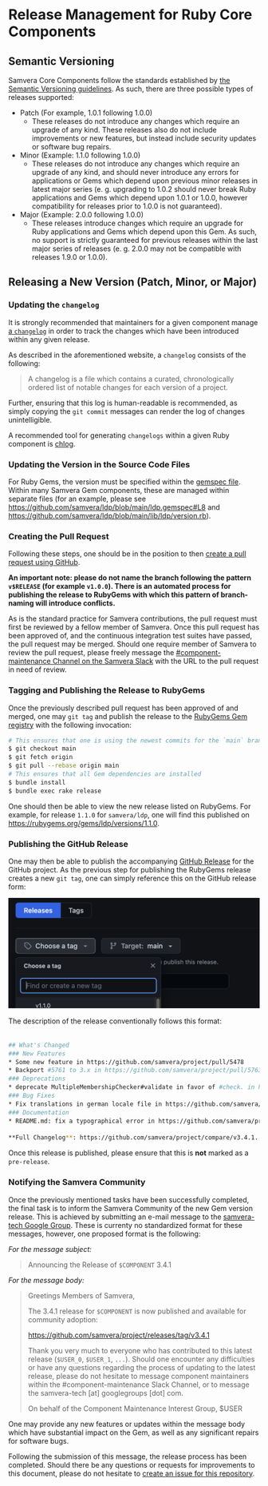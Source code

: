 # Release Management for Ruby Core Components

## Semantic Versioning
Samvera Core Components follow the standards established by [the Semantic Versioning guidelines](https://semver.org/). As such, there are three possible types of releases supported:

- Patch (For example, 1.0.1 following 1.0.0)
    - These releases do not introduce any changes which require an upgrade of any kind. These releases also do not include improvements or new features, but instead include security updates or software bug repairs.
- Minor (Example: 1.1.0 following 1.0.0)
    - These releases do not introduce any changes which require an upgrade of any kind, and should never introduce any errors for applications or Gems which depend upon previous minor releases in latest major series (e. g. upgrading to 1.0.2 should never break Ruby applications and Gems which depend upon 1.0.1 or 1.0.0, however compatibility for releases prior to 1.0.0 is not guaranteed).
- Major (Example: 2.0.0 following 1.0.0)
    - These releases introduce changes which require an upgrade for Ruby applications and Gems which depend upon this Gem. As such, no support is strictly guaranteed for previous releases within the last major series of releases (e. g. 2.0.0 may not be compatible with releases 1.9.0 or 1.0.0).

## Releasing a New Version (Patch, Minor, or Major)

### Updating the `changelog`

It is strongly recommended that maintainers for a given component manage [a `changelog`](https://keepachangelog.com/) in order to track the changes which have been introduced within any given release.

As described in the aforementioned website, a `changelog` consists of the following:

> A changelog is a file which contains a curated, chronologically ordered list of notable changes for each version of a project.

Further, ensuring that this log is human-readable is recommended, as simply copying the `git commit` messages can render the log of changes unintelligible.

A recommended tool for generating `changelogs` within a given Ruby component is [chlog](https://github.com/ccmywish/chlog).

### Updating the Version in the Source Code Files

For Ruby Gems, the version must be specified within the [gemspec file](https://guides.rubygems.org/specification-reference/#version). Within many Samvera Gem components, these are managed within separate files (for an example, please see https://github.com/samvera/ldp/blob/main/ldp.gemspec#L8 and https://github.com/samvera/ldp/blob/main/lib/ldp/version.rb).

### Creating the Pull Request

Following these steps, one should be in the position to then [create a pull request using GitHub](https://docs.github.com/en/pull-requests/collaborating-with-pull-requests/proposing-changes-to-your-work-with-pull-requests/creating-a-pull-request).

**An important note: please do not name the branch following the pattern `v$RELEASE` (for example `v1.0.0`). There is an automated process for publishing the release to RubyGems with which this pattern of branch-naming will introduce conflicts.**

As is the standard practice for Samvera contributions, the pull request must first be reviewed by a fellow member of Samvera. Once this pull request has been approved of, and the continuous integration test suites have passed, the pull request may be merged. Should one require member of Samvera to review the pull request, please freely message the [#component-maintenance Channel on the Samvera Slack](https://samvera.slack.com/app_redirect?channel=component-maintenance) with the URL to the pull request in need of review.

### Tagging and Publishing the Release to RubyGems

Once the previously described pull request has been approved of and merged, one may `git tag` and publish the release to the [RubyGems Gem registry](https://rubygems.org/) with the following invocation:

```bash
# This ensures that one is using the newest commits for the `main` branch
$ git checkout main
$ git fetch origin
$ git pull --rebase origin main
# This ensures that all Gem dependencies are installed
$ bundle install
$ bundle exec rake release
```

One should then be able to view the new release listed on RubyGems. For example, for release `1.1.0` for `samvera/ldp`, one will find this published on <https://rubygems.org/gems/ldp/versions/1.1.0>.

### Publishing the GitHub Release

One may then be able to publish the accompanying [GitHub Release]() for the GitHub project. As the previous step for publishing the RubyGems release creates a new `git tag`, one can simply reference this on the GitHub release form:

![Screenshot of a user selecting the git tag for the GitHub release](../assets/github_release_screenshot0.png)

The description of the release conventionally follows this format:

```bash

## What's Changed
### New Features
* Some new feature in https://github.com/samvera/project/pull/5478
* Backport #5761 to 3.x in https://github.com/samvera/project/pull/5763
### Deprecations
* deprecate MultipleMembershipChecker#validate in favor of #check. in https://github.com/samvera/project/pull/5621
### Bug Fixes
* Fix translations in german locale file in https://github.com/samvera/project/pull/5601
### Documentation
* README.md: fix a typographical error in https://github.com/samvera/project/pull/5602

**Full Changelog**: https://github.com/samvera/project/compare/v3.4.1...v3.4.2
```

Once this release is published, please ensure that this is **not** marked as a `pre-release`.

### Notifying the Samvera Community

Once the previously mentioned tasks have been successfully completed, the final task is to inform the Samvera Community of the new Gem version release. This is achieved by submitting an e-mail message to the [samvera-tech Google Group](https://groups.google.com/g/samvera-tech). These is currenty no standardized format for these messages, however, one proposed format is the following:

*For the message subject:*
> Announcing the Release of `$COMPONENT` 3.4.1

*For the message body:*
> Greetings Members of Samvera,
>
> The 3.4.1 release for `$COMPONENT` is now published and available for community adoption:
>
> https://github.com/samvera/project/releases/tag/v3.4.1
>
> Thank you very much to everyone who has contributed to this latest release (`$USER_0`, `$USER_1`, `...`). Should one encounter any difficulties or have any questions regarding the process of updating to the latest release, please do not hesitate to message component maintainers within the #component-maintenance Slack Channel, or to message the samvera-tech [at] googlegroups [dot] com.
>
> On behalf of the Component Maintenance Interest Group,
> $USER

One may provide any new features or updates within the message body which have substantial impact on the Gem, as well as any significant repairs for software bugs.

Following the submission of this message, the release process has been completed. Should there be any questions or requests for improvements to this document, please do not hesitate to [create an issue for this repository](https://github.com/samvera/maintenance/issues).
